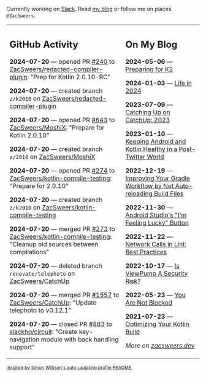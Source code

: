 Currently working on [Slack](https://slack.com/). Read [my blog](https://zacsweers.dev/) or follow me on places `@ZacSweers`.

<table><tr><td valign="top" width="60%">

## GitHub Activity
<!-- githubActivity starts -->
**2024-07-20** — opened PR [#240](https://github.com/ZacSweers/redacted-compiler-plugin/pull/240) to [ZacSweers/redacted-compiler-plugin](https://github.com/ZacSweers/redacted-compiler-plugin): "Prep for Kotlin 2.0.10-RC"

**2024-07-20** — created branch `z/k2010` on [ZacSweers/redacted-compiler-plugin](https://github.com/ZacSweers/redacted-compiler-plugin)

**2024-07-20** — opened PR [#643](https://github.com/ZacSweers/MoshiX/pull/643) to [ZacSweers/MoshiX](https://github.com/ZacSweers/MoshiX): "Prepare for Kotlin 2.0.10"

**2024-07-20** — created branch `z/2010` on [ZacSweers/MoshiX](https://github.com/ZacSweers/MoshiX)

**2024-07-20** — opened PR [#274](https://github.com/ZacSweers/kotlin-compile-testing/pull/274) to [ZacSweers/kotlin-compile-testing](https://github.com/ZacSweers/kotlin-compile-testing): "Prepare for 2.0.10"

**2024-07-20** — created branch `z/k2010` on [ZacSweers/kotlin-compile-testing](https://github.com/ZacSweers/kotlin-compile-testing)

**2024-07-20** — merged PR [#273](https://github.com/ZacSweers/kotlin-compile-testing/pull/273) to [ZacSweers/kotlin-compile-testing](https://github.com/ZacSweers/kotlin-compile-testing): "Cleanup old sources between compilations"

**2024-07-20** — deleted branch `renovate/telephoto` on [ZacSweers/CatchUp](https://github.com/ZacSweers/CatchUp)

**2024-07-20** — merged PR [#1557](https://github.com/ZacSweers/CatchUp/pull/1557) to [ZacSweers/CatchUp](https://github.com/ZacSweers/CatchUp): "Update telephoto to v0.12.1"

**2024-07-20** — closed PR [#883](https://github.com/slackhq/circuit/pull/883) to [slackhq/circuit](https://github.com/slackhq/circuit): "Create key-navigation module with back handling support"
<!-- githubActivity ends -->
</td><td valign="top" width="40%">

## On My Blog
<!-- blog starts -->
**2024-05-06** — [Preparing for K2](https://www.zacsweers.dev/preparing-for-k2/)

**2024-01-03** — [Life in 2024](https://www.zacsweers.dev/life-in-2024/)

**2023-07-09** — [Catching Up on CatchUp: 2023](https://www.zacsweers.dev/catching-up-on-catchup-2023/)

**2023-01-10** — [Keeping Android and Kotlin Healthy in a Post-Twitter World](https://www.zacsweers.dev/keeping-android-healthy/)

**2022-12-19** — [Improving Your Gradle Workflow by Not Auto-reloading Build Files](https://www.zacsweers.dev/improving-your-workflow-by-not-auto-reloading-build-files/)

**2022-11-30** — [Android Studio's "I'm Feeling Lucky" Button](https://www.zacsweers.dev/android-studios-im-feeling-lucky-button/)

**2022-11-22** — [Network Calls in Lint: Best Practices](https://www.zacsweers.dev/network-calls-in-lint-best-practices/)

**2022-10-17** — [Is ViewPump A Security Risk?](https://www.zacsweers.dev/is-viewpump-a-security-risk/)

**2022-05-23** — [You Are Not Blocked](https://www.zacsweers.dev/you-are-not-blocked/)

**2021-07-23** — [Optimizing Your Kotlin Build](https://www.zacsweers.dev/optimizing-your-kotlin-build/)
<!-- blog ends -->
_More on [zacsweers.dev](https://zacsweers.dev/)_
</td></tr></table>

<sub><a href="https://simonwillison.net/2020/Jul/10/self-updating-profile-readme/">Inspired by Simon Willison's auto-updating profile README.</a></sub>